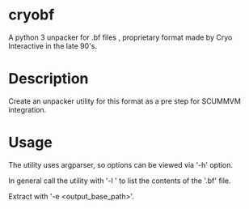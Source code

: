 # cryobf

A python 3 unpacker for .bf files , proprietary format made by Cryo Interactive in the late 90's.

# Description

Create an unpacker utility for this format as a pre step for SCUMMVM integration.

# Usage

The utility uses argparser, so options can be viewed via '-h' option.

In general call the utility with '-l <file>' to list the contents of the '.bf' file.

Extract with '-e <file> <output_base_path>'.
